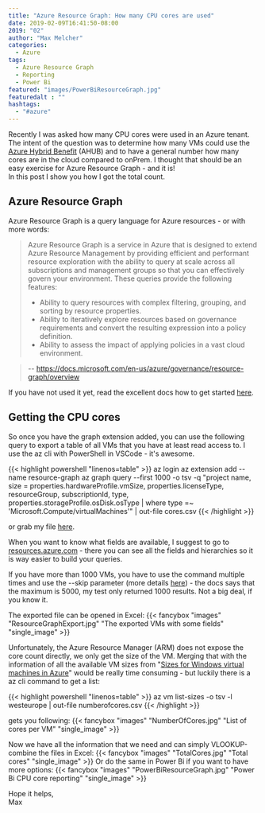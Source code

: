 ```yaml
---
title: "Azure Resource Graph: How many CPU cores are used"
date: 2019-02-09T16:41:50-08:00
2019: "02"
author: "Max Melcher"
categories:
  - Azure
tags:
  - Azure Resource Graph
  - Reporting
  - Power Bi
featured: "images/PowerBiResourceGraph.jpg"
featuredalt : ""
hashtags: 
  - "#azure"
---
```


Recently I was asked how many CPU cores were used in an Azure tenant. The intent of the question was to determine how many VMs could use the [Azure Hybrid Benefit](https://azure.microsoft.com/en-us/pricing/hybrid-benefit/) (AHUB) and to have a general number how many cores are in the cloud compared to onPrem. I thought that should be an easy exercise for Azure Resource Graph - and it is!  
In this post I show you how I got the total count.
<!--more-->

## Azure Resource Graph
Azure Resource Graph is a query language for Azure resources - or with more words: 

>Azure Resource Graph is a service in Azure that is designed to extend Azure Resource Management by providing efficient and performant resource exploration with the ability to query at scale across all subscriptions and management groups so that you can effectively govern your environment. These queries provide the following features:
>
> * Ability to query resources with complex filtering, grouping, and sorting by resource properties.
> * Ability to iteratively explore resources based on governance requirements and convert the resulting expression into a policy definition.
> * Ability to assess the impact of applying policies in a vast cloud environment.

>-- https://docs.microsoft.com/en-us/azure/governance/resource-graph/overview

If you have not used it yet, read the excellent docs how to get started [here](https://docs.microsoft.com/en-us/azure/governance/resource-graph/).

## Getting the CPU cores
So once you have the graph extension added, you can use the following query to export a table of all VMs that you have at least read access to. I use the az cli with PowerShell in VSCode - it's awesome. 

{{< highlight powershell "linenos=table" >}}
az login
az extension add --name resource-graph
az graph query --first 1000 -o tsv -q "project name, size = properties.hardwareProfile.vmSize, properties.licenseType, resourceGroup, subscriptionId, type, properties.storageProfile.osDisk.osType  | where type =~ 'Microsoft.Compute/virtualMachines'" | out-file cores.csv
{{< /highlight >}}

or grab my file [here](cores.azcli).

When you want to know what fields are available, I suggest to go to [resources.azure.com](https://resources.azure.com/) - there you can see all the fields and hierarchies so it is way easier to build your queries.

If you have more than 1000 VMs, you have to use the command multiple times and use the --skip parameter (more details [here](https://docs.microsoft.com/en-us/azure/governance/resource-graph/concepts/work-with-data)) - the docs says that the maximum is 5000, my test only returned 1000 results. Not a big deal, if you know it. 

The exported file can be opened in Excel:
{{< fancybox "images" "ResourceGraphExport.jpg" "The exported VMs with some fields" "single_image" >}}

Unfortunately, the Azure Resource Manager (ARM) does not expose the core count directly, we only get the size of the VM. Merging that with the information of all the available VM sizes from "[Sizes for Windows virtual machines in Azure](https://docs.microsoft.com/en-us/azure/virtual-machines/windows/sizes)" would be really time consuming - but luckily there is a az cli command to get a list:

{{< highlight powershell "linenos=table" >}}
az vm list-sizes -o tsv -l westeurope | out-file numberofcores.csv
{{< /highlight >}}

gets you following:
{{< fancybox "images" "NumberOfCores.jpg" "List of cores per VM" "single_image" >}}

Now we have all the information that we need and can simply VLOOKUP-combine the files in Excel:
{{< fancybox "images" "TotalCores.jpg" "Total cores" "single_image" >}}
Or do the same in Power Bi if you want to have more options:
{{< fancybox "images" "PowerBiResourceGraph.jpg" "Power Bi CPU core reporting" "single_image" >}}

Hope it helps,  
Max